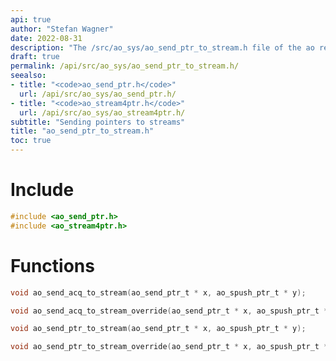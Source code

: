 ```yaml
---
api: true
author: "Stefan Wagner"
date: 2022-08-31
description: "The /src/ao_sys/ao_send_ptr_to_stream.h file of the ao real-time operating system."
draft: true
permalink: /api/src/ao_sys/ao_send_ptr_to_stream.h/
seealso:
- title: "<code>ao_send_ptr.h</code>"
  url: /api/src/ao_sys/ao_send_ptr.h/
- title: "<code>ao_stream4ptr.h</code>"
  url: /api/src/ao_sys/ao_stream4ptr.h/
subtitle: "Sending pointers to streams"
title: "ao_send_ptr_to_stream.h"
toc: true
---
```


# Include

```c
#include <ao_send_ptr.h>
#include <ao_stream4ptr.h>
```

# Functions

```c
void ao_send_acq_to_stream(ao_send_ptr_t * x, ao_spush_ptr_t * y);
```

```c
void ao_send_acq_to_stream_override(ao_send_ptr_t * x, ao_spush_ptr_t * y);
```

```c
void ao_send_ptr_to_stream(ao_send_ptr_t * x, ao_spush_ptr_t * y);
```

```c
void ao_send_ptr_to_stream_override(ao_send_ptr_t * x, ao_spush_ptr_t * y);
```
